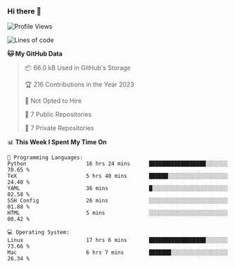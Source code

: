 ### Hi there 👋

<!--
**huayuan4396/huayuan4396** is a ✨ _special_ ✨ repository because its `README.md` (this file) appears on your GitHub profile.

Here are some ideas to get you started:

- 🔭 I’m currently working on ...
- 🌱 I’m currently learning ...
- 👯 I’m looking to collaborate on ...
- 🤔 I’m looking for help with ...
- 💬 Ask me about ...
- 📫 How to reach me: ...
- 😄 Pronouns: ...
- ⚡ Fun fact: ...
-->

<!--START_SECTION:waka-->
![Profile Views](http://img.shields.io/badge/Profile%20Views-0-blue)

![Lines of code](https://img.shields.io/badge/From%20Hello%20World%20I%27ve%20Written-185.7%20thousand%20lines%20of%20code-blue)

**🐱 My GitHub Data** 

> 📦 66.0 kB Used in GitHub's Storage 
 > 
> 🏆 216 Contributions in the Year 2023
 > 
> 🚫 Not Opted to Hire
 > 
> 📜 7 Public Repositories 
 > 
> 🔑 7 Private Repositories 
 > 
📊 **This Week I Spent My Time On** 

```text
💬 Programming Languages: 
Python                   16 hrs 24 mins      ██████████████████░░░░░░░   70.65 % 
TeX                      5 hrs 40 mins       ██████░░░░░░░░░░░░░░░░░░░   24.40 % 
YAML                     36 mins             █░░░░░░░░░░░░░░░░░░░░░░░░   02.58 % 
SSH Config               26 mins             ░░░░░░░░░░░░░░░░░░░░░░░░░   01.88 % 
HTML                     5 mins              ░░░░░░░░░░░░░░░░░░░░░░░░░   00.42 % 

💻 Operating System: 
Linux                    17 hrs 6 mins       ██████████████████░░░░░░░   73.66 % 
Mac                      6 hrs 7 mins        ███████░░░░░░░░░░░░░░░░░░   26.34 % 
```


<!--END_SECTION:waka-->
